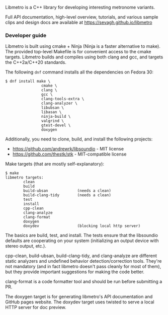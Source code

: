 Libmetro is a C++ library for developing interesting metronome variants.

Full API documentation, high-level overview, tutorials, and various sample clips and design docs are available at https://sevagh.github.io/libmetro

### Developer guide

Libmetro is built using cmake + Ninja (Ninja is a faster alternative to make). The provided top-level Makefile is for convenient access to the cmake targets. Libmetro builds and compiles using both clang and gcc, and targets the C++2a/C++20 standards.

The following `dnf` command installs all the dependencies on Fedora 30:

```
$ dnf install make \
                cmake \
                clang \
                gcc \
                clang-tools-extra \
                clang-analyzer \
                libubsan \
                libasan \
                ninja-build \
                valgrind \
                gtest-devel \
                doxygen
```

Additionally, you need to clone, build, and install the following projects:

* https://github.com/andrewrk/libsoundio - MIT license
* https://github.com/thestk/stk - MIT-compatible license

Make targets (that are mostly self-explanatory):

```
$ make
libmetro targets:
        clean
        build
        build-ubsan             (needs a clean)
        build-clang-tidy        (needs a clean)
        test
        install
        cpp-clean
        clang-analyze
        clang-format
        doxygen
        doxydev                 (blocking local http server)
```

The basics are build, test, and install. The tests ensure that the libsoundio defaults are cooperating on your system (initializing an output device with stereo output, etc.).

cpp-clean, build-ubsan, build-clang-tidy, and clang-analyze are different static analyzers and undefined behavior detection/correction tools. They're not mandatory (and in fact libmetro doesn't pass cleanly for most of them), but they provide important suggestions for making the code better.

clang-format is a code formatter tool and should be run before submitting a PR.

The doxygen target is for generating libmetro's API documentation and GitHub pages website. The doxydev target uses twisted to serve a local HTTP server for doc preview.
